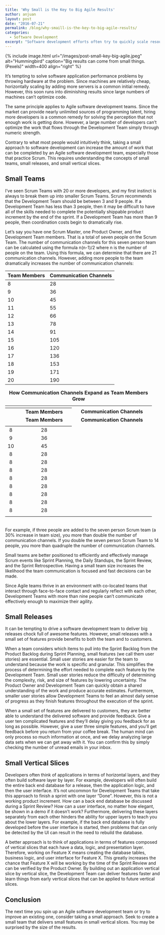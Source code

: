 ```yaml
---
title: 'Why Small is the Key to Big Agile Results'
author: anjuan
layout: post
date: "2016-07-21"
permalink: /blog/why-smaill-is-the-key-to-big-agile-results/
categories:
  - Software Development
excerpt: "Software development efforts often try to quickly scale resources in order to speed the pace of development. Hoewever, taking a small approach can often yield better results."
---
```


{% include image.html url="/images/post-small-key-big-agile.jpeg" alt="Hummingbird" caption="Big results can come from small things. (Pexels)" width=400 align="right" %}

It’s tempting to solve software application performance problems by throwing hardware at the problem. Since machines are relatively cheap, horizontally scaling by adding more servers is a common initial remedy. However, this soon runs into diminishing results since large numbers of machines can’t optimize code.

The same principle applies to Agile software development teams. Since the market can provide nearly unlimited sources of programming talent, hiring more developers is a common remedy for solving the perception that not enough work is getting done. However, a large number of developers can’t optimize the work that flows through the Development Team simply through numeric strength.

Contrary to what most people would intuitively think, taking a small approach to software development can increase the amount of work that can be completed by an Agile software development team, especially those that practice Scrum. This requires understanding the concepts of small teams, small releases, and small vertical slices.

## Small Teams

I’ve seen Scrum Teams with 20 or more developers, and my first instinct is always to break them up into smaller Scrum Teams. Scrum recommends that the Development Team should be between 3 and 9 people. If a Development Team has less than 3 people, then it may be difficult to have all of the skills needed to complete the potentially shippable product increment by the end of the sprint. If a Development Team has more than 9 people, then coordination costs begin to dramatically rise.

Let’s say you have one Scrum Master, one Product Owner, and five Development Team members. That is a total of seven people on the Scrum Team. The number of communication channels for this seven person team can be calculated using the formula n(n-1)/2 where n is the number of people on the team. Using this formula, we can determine that there are 21 communication channels. However, adding more people to the team dramatically increases the number of communication channels:


| Team Members | Communication Channels |
| ------------ | ---------------------- |
|  8           |       28               |
|  9           |       36               |
| 10	         |       45               | 
| 11	         |       55               |
| 12           |       66               |
| 13           |       78               |
| 14	         |       91               |
| 15	         |      105               |
| 16	         |      120               | 
| 17	         |      136               |
| 18	         |      153               |
| 19	         |      171               |
| 20	         |      190               |

<table align="center" style="padding-bottom: 20px; margin: 0px auto; text-align:center"><caption><strong>How Communication Channels Expand as Team Members Grow</strong></caption>
<tr><td colspan="2" style="border-bottom: 1px solid black"></td></tr>
<tr><td style="text-align:left"></td>
<td><strong>&nbsp;&nbsp;&nbsp;&nbsp;&nbsp;Team Members&nbsp;&nbsp;&nbsp;&nbsp;&nbsp;</strong></td>
<td><strong>&nbsp;&nbsp;&nbsp;&nbsp;&nbsp;Communication Channels&nbsp;&nbsp;&nbsp;&nbsp;&nbsp;</strong></td>
<tr><td style="text-align:left"></td><td><strong>Team Members</strong></td><td><strong>Communication Channels</strong></td></tr>
<tr><td colspan="2" style="border-bottom: 1px solid black"></td></tr>
<tr><td>8</td><td>28</td></tr>
<tr><td>9</td><td>36</td></tr>
<tr><td>10</td><td>45</td></tr>
<tr><td>8</td><td>28</td></tr>
<tr><td>8</td><td>28</td></tr>
<tr><td>8</td><td>28</td></tr>
<tr><td>8</td><td>28</td></tr>
<tr><td>8</td><td>28</td></tr>
<tr><td>8</td><td>28</td></tr>
<tr><td>8</td><td>28</td></tr>
<tr><td>8</td><td>28</td></tr>

<tr><td colspan="5" style="border-bottom: 1px solid black"></td></tr>
</table>


For example, if three people are added to the seven person Scrum team (a 30% increase in team size), you more than double the number of communication channels. If you double the seven person Scrum Team to 14 people, you more than quadruple the number of communication channels.

Small teams are better positioned to efficiently and effectively manage Scrum events like Sprint Planning, the Daily Standups, the Sprint Review, and the Sprint Retrospective. Having a small team size increases the likelihood the team communication is focused and fast decisions can be made.

Since Agile teams thrive in an environment with co-located teams that interact through face-to-face contact and regularly reflect with each other, Development Teams with more than nine people can’t communicate effectively enough to maximize their agility.

## Small Releases

It can be tempting to drive a software development team to deliver big releases chock full of awesome features. However, small releases with a small set of features provide benefits to both the team and to customers.

When a team considers which items to pull into the Sprint Backlog from the Product Backlog during Sprint Planning, small features (we call them user stories) are essential. Small user stories are easier for the team to understand because the work is specific and granular. This simplifies the process of determining the effort needed to complete each feature by the Development Team. Small user stories reduce the difficulty of determining the complexity, risk, and size of features by lowering uncertainty. The Product Owner and Development Team can quickly obtain a shared understanding of the work and produce accurate estimates. Furthermore, smaller user stories allow Development Teams to feel an almost daily sense of progress as they finish features throughout the execution of the sprint.

When a small set of features are delivered to customers, they are better able to understand the delivered software and provide feedback. Give a user ten complicated features and they’ll delay giving you feedback for as long as possible. However, give a user three simple features, and you’ll get feedback before you return from your coffee break. The human mind can only process so much information at once, and we delay analyzing large data sets when we can get away with it. You can confirm this by simply checking the number of unread emails in your inbox.

## Small Vertical Slices

Developers often think of applications in terms of horizontal layers, and they often build software layer by layer. For example, developers will often build the entire back end database for a release, then the application logic, and then the user interface. It’s not uncommon for Development Teams that take this approach to finish a sprint with one layer “Done”. However, this is not a working product increment. How can a back end database be discussed during a Sprint Review? How can a user interface, no matter how elegant, be shown in a demo if it doesn’t work? Furthermore, delivering these layers separately from each other hinders the ability for upper layers to teach you about the lower layers. For example, if the back end database is fully developed before the user interface is started, then problems that can only be detected by the UI can result in the need to rebuild the database.

A better approach is to think of applications in terms of features composed of vertical slices that each have a data, logic, and presentation layer. Therefore, working on Feature X means creating the database tables, business logic, and user interface for Feature X. This greatly increases the chance that Feature X will be working by the time of the Sprint Review and can be verified by the Product Owner. By building out an application vertical slice by vertical slice, the Development Team can deliver features faster and learn things from early vertical slices that can be applied to future vertical slices.

## Conclusion

The next time you spin up an Agile software development team or try to improve an existing one, consider taking a small approach. Seek to create a small team that delivers small features in small vertical slices. You may be surprised by the size of the results.
